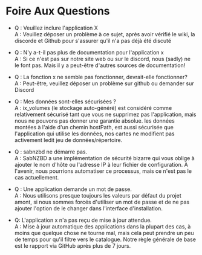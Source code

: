 # Foire Aux Questions

- Q : Veuillez inclure l'application X<br /> A : Veuillez déposer un problème à ce sujet, après avoir vérifié le wiki, la discorde et Github pour s'assurer qu'il n'a pas déjà été discuté

- Q : N'y a-t-il pas plus de documentation pour l'application x<br /> A : Si ce n'est pas sur notre site web [](https://truecharts.org) ou sur le discord, nous (sadly) ne le font pas. Mais il y a peut-être d'autres sources de documentation!

- Q : La fonction x ne semble pas fonctionner, devrait-elle fonctionner?<br /> A : Peut-être, veuillez déposer un problème sur github ou demander sur Discord

- Q : Mes données sont-elles sécurisées ?<br /> A : ix_volumes (le stockage auto-généré) est considéré comme relativement sécurisé tant que vous ne supprimez pas l'application, mais nous ne pouvons pas donner une garantie absolue. les données montées à l'aide d'un chemin hostPath, est aussi sécurisée que l'application qui utilise les données, nos cartes ne modifient pas activement ledit jeu de données/répertoire.

- Q : sabnzbd ne démarre pas.<br /> A : SabNZBD a une implémentation de sécurité bizarre qui vous oblige à ajouter le nom d'hôte ou l'adresse IP à leur fichier de configuration. À l'avenir, nous pourrions automatiser ce processus, mais ce n'est pas le cas actuellement.

- Q : Une application demande un mot de passe.<br /> A : Nous utilisons presque toujours les valeurs par défaut du projet amont, si nous sommes forcés d'utiliser un mot de passe et de ne pas ajouter l'option de le changer dans l'interface d'installation.

- Q: L'application x n'a pas reçu de mise à jour attendue.<br /> A : Mise à jour automatique des applications dans la plupart des cas, à moins que quelque chose ne tourne mal, mais cela peut prendre un peu de temps pour qu'il filtre vers le catalogue. Notre règle générale de base est le rapport via GitHub après plus de 7 jours.
